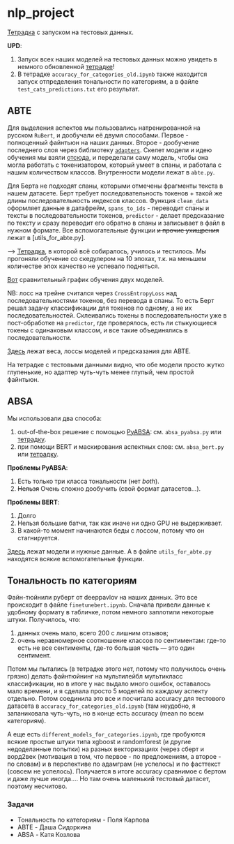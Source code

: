 # nlp_project
[Тетрадка](nlp_evaluation.ipynb) с запуском на тестовых данных.

**UPD**: 
1. Запуск всех наших моделей на тестовых данных можно увидеть в немного обновленной [тетрадке](nlp_evaluation.ipynb)!
2. В тетрадке `accuracy_for_categories_old.ipynb` также находится запуск отпределения тональности по категориям, а в файле `test_cats_predictions.txt` его результат.

## ABTE
Для выделения аспектов мы пользовались натренированной на русском `RuBert`, и дообучали её двумя способами. Первое - полноценный файнтьюн на наших данных. Второе - дообучение последнего слоя через библиотеку [`adapters`](https://docs.adapterhub.ml/model_overview.html). Скелет модели и идею обучения мы взяли [отсюда](https://github.com/nicolezattarin/BERT-Aspect-Based-Sentiment-Analysis/tree/main), и переделали саму модель, чтобы она могла работать с токенизатором, который умеет в спаны, и работала с нашим количеством классов.
Внутренности модели лежат в `abte.py`.

Для Берта не подходят спаны, которыми отмечены фрагменты текста в нашем датасете. Берт требует последовательность токенов + такой же длины последовательность индексов классов.  Функция `clean_data` оформляет данные в датафрейм, `spans_to_ids` - переводит спаны и тексты в последовательности токенов, `predictor` - делает предсказание по тексту и сразу переводит его обратно в спаны и записывает в файл в нужном формате. Все вспомогательные функции ~~и прочие ухищрения~~ лежат в [utils_for_abte.py].

--> [Тетрадка](nlp_project_abte.py), в которой всё собиралось, училось и тестилось. Мы прогоняли обучение со скедулером на 10 эпохах, т.к. на меньшем количестве эпох качество не успевало подняться.

[Вот](https://drive.google.com/file/d/10dWiPoGRqGP2bjYbA5FWCqPOp9ek65Jk/view?usp=sharing) сравнительный график обучения двух моделей.

NB: лосс на трейне считался через `CrossEntropyLoss` над последовательностями токенов, без перевода в спаны. То есть Берт решал задачу классификации для токенов по одному, а не их последовательностей. Склеивались токены в последовательности уже в пост-обработке на `predictor`, где проверялось, есть ли стыкующиеся токены с одинаковым классом, и все такие объединялись в последовательности.

[Здесь](https://drive.google.com/drive/folders/1qlgDgESbVsTUKmwEXEDl62LmSrhOpZf5?usp=sharing) лежат веса, лоссы моделей и предсказания для ABTE.

На тетрадке с тестовыми данными видно, что обе модели просто жутко глупенькие, но адаптер чуть-чуть менее глупый, чем простой файнтьюн.

## ABSA
Мы использовали два способа:
1. out-of-the-box решение с помощью [PyABSA](https://pyabsa.readthedocs.io/en/latest/#): см. `absa_pyabsa.py` или [тетрадку](https://www.kaggle.com/code/smthhappens/nlp-project-absa).
2. при помощи BERT и маскирования аспектных слов: см. `absa_bert.py` или [тетрадку](https://colab.research.google.com/drive/1mtp-J_70KhlKtId0quk6fyw2onOROrUI?usp=sharing).

**Проблемы PyABSA**:
1. Есть только три класса тональности (нет *both*).
2. ~~Нельзя~~ Очень сложно дообучить (свой формат датасетов...).

**Проблемы BERT**:
1. Долго
2. Нельзя большие батчи, так как иначе ни одно GPU не выдерживает.
3. В какой-то момент начинаются беды с лоссом, потому что он стагнируется.

[Здесь](https://drive.google.com/drive/folders/14UNHmf1qIIm9TXMEogwSKYSNhsU36YB5?usp=sharing) лежат модели и нужные данные. А в файле `utils_for_abte.py` находятся всякие вспомогательные функции.

## Тональность по категориям 

Файн-тюйнили руберт от deeppavlov на наших данных. Это все происходит в файле `finetunebert.ipynb`. Сначала привели данные к удобному формату в табличке, потом немного заплотили некоторые штуки. Получилось, что: 
1. данных очень мало, всего 200 с лишним отзывов;
2. очень неравномерное соотношение классов по сентиментам: где-то есть не все сентименты, где-то большая часть — это один сентимент.

Потом мы пытались (в тетрадке этого нет, потому что получилось очень грязно) делать файнтюйнинг на мультилейбл мультикласс классификации, но в итоге у нас выдало много ошибок, оставалось мало времени, и я сделала просто 5 моделей по каждому аспекту отдельно. Потом соединила это все и посчитала accuracy для тестового датасета в `accuracy_for_categories_old.ipynb` (там неудобно, я запаниковала чуть-чуть, но в конце есть accuracy (mean по всем категориям). 

А еще есть `different_models_for_categories.ipynb`, где пробуются всякие простые штуки типа xgboost и randomforest (и другие недоделанные попытки) на разных векторизациях (через сберт и ворд2век (мотивация в том, что первое - по предложениям, а второе - по словам) и в перспективе по адамграм (не успелось) и по фасттекст (совсем не успелось). Получается в итоге accuracy сравнимое с бертом и даже лучше иногда.... Но там очень маленький тестовый датасет, поэтому несчитово. 
### Задачи
- Тональность по категориям - Поля Карпова
- ABTE - Даша Сидоркина
- ABSA - Катя Козлова
